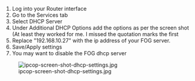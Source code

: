 1.  Log into your Router interface
2.  Go to the Services tab
3.  Select DHCP Server
4.  Under Additional DHCP Options add the options as per the screen shot
    (At least they worked for me. I missed the quotation marks the first
5.  Replace \"192.168.10.27\" with the ip address of your FOG server.
6.  Save/Apply settings
7.  You may want to disable the FOG dhcp server

<figure>
<img src="ipcop-screen-shot-dhcp-settings.jpg"
title="ipcop-screen-shot-dhcp-settings.jpg" />
<figcaption>ipcop-screen-shot-dhcp-settings.jpg</figcaption>
</figure>
